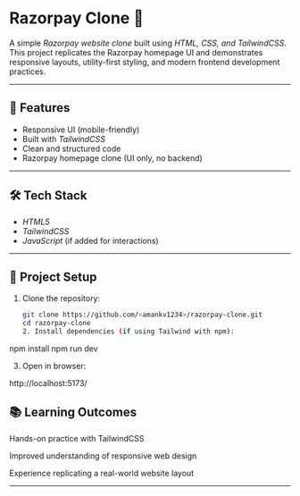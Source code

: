 # Razorpay Clone 🏦

A simple *Razorpay website clone* built using *HTML, CSS, and TailwindCSS*.  
This project replicates the Razorpay homepage UI and demonstrates responsive layouts, utility-first styling, and modern frontend development practices.

---

## 🚀 Features
- Responsive UI (mobile-friendly)
- Built with *TailwindCSS*
- Clean and structured code
- Razorpay homepage clone (UI only, no backend)

---

## 🛠 Tech Stack
- *HTML5*
- *TailwindCSS*
- *JavaScript* (if added for interactions)

---

## 📂 Project Setup
1. Clone the repository:
   ```bash
   git clone https://github.com/<amankv1234>/razorpay-clone.git
   cd razorpay-clone
   2. Install dependencies (if using Tailwind with npm):

npm install
npm run dev


3. Open in browser:

http://localhost:5173/
## 📚 Learning Outcomes

Hands-on practice with TailwindCSS

Improved understanding of responsive web design

Experience replicating a real-world website layout



---
